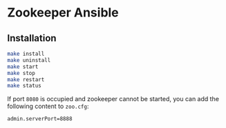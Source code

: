 # Zookeeper Ansible

## Installation

```bash
make install
make uninstall
make start
make stop
make restart
make status
```

If port `8080` is occupied and zookeeper cannot be started, you can add the following content to `zoo.cfg`:

```
admin.serverPort=8888
```
